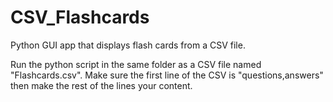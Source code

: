 # CSV_Flashcards
Python GUI app that displays flash cards from a CSV file.


Run the python script in the same folder as a CSV file named "Flashcards.csv". Make sure the first line of the CSV is "questions,answers" then make the rest of the lines your content. 

